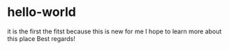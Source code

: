 # hello-world
it is the first
the fitst because this is new for me
I hope to learn more about this place
Best regards!
